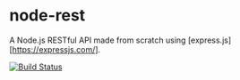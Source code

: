 # node-rest
A Node.js RESTful API made from scratch using [express.js][https://expressjs.com/]. 

[![Build Status](https://travis-ci.org/travis-ci/travis-web.svg?branch=master)](https://travis-ci.org/travis-ci/travis-web)